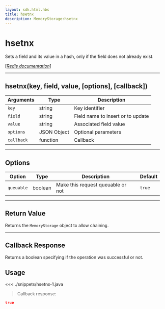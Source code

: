```yaml
---
layout: sdk.html.hbs
title: hsetnx
description: MemoryStorage:hsetnx
---
```


# hsetnx

Sets a field and its value in a hash, only if the field does not already exist.

[[_Redis documentation_]](https://redis.io/commands/hsetnx)

---

## hsetnx(key, field, value, [options], [callback])

| Arguments  | Type        | Description                       |
| ---------- | ----------- | --------------------------------- |
| `key`      | string      | Key identifier                    |
| `field`    | string      | Field name to insert or to update |
| `value`    | string      | Associated field value            |
| `options`  | JSON Object | Optional parameters               |
| `callback` | function    | Callback                          |

---

## Options

| Option     | Type    | Description                       | Default |
| ---------- | ------- | --------------------------------- | ------- |
| `queuable` | boolean | Make this request queuable or not | `true`  |

---

## Return Value

Returns the `MemoryStorage` object to allow chaining.

---

## Callback Response

Returns a boolean specifying if the operation was successful or not.

## Usage

<<< ./snippets/hsetnx-1.java

> Callback response:

```json
true
```
